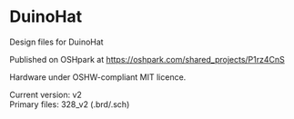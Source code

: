 # DuinoHat
Design files for DuinoHat

Published on OSHpark at https://oshpark.com/shared_projects/P1rz4CnS

Hardware under OSHW-compliant MIT licence.

Current version: v2  
Primary files: 328_v2 (.brd/.sch)
